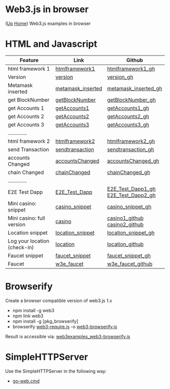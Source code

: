 # Web3.js in browser  <!-- omit in toc --> 
([Up](..) [Home](..\..))
Web3.js examples in browser

# HTML and Javascript
  
| Feature                       | Link                  | Github
| ---------                     | -------               | ----------- 
| html framework 1              | [htmlframework1]      | [htmlframework1_gh]
| Version                       | [version]             | [version_gh]
| Metamask inserted             | [metamask_inserted]   | [metamask_inserted_gh]
| get BlockNumber               | [getBlockNumber]      | [getBlockNumber_gh]
| get Accounts 1                | [getAccounts1]        | [getAccounts1_gh]
| get Accounts 2                | [getAccounts2]        | [getAccounts2_gh]
| get Accounts 3                | [getAccounts3]        | [getAccounts3_gh]
| ..............
| html framework 2              | [htmlframework2]      | [htmlframework2_gh]
| send Transaction              | [sendtransaction]     | [sendtransaction_gh]
| accounts Changed              | [accountsChanged]     | [accountsChanged_gh]
| chain Changed                 | [chainChanged]        | [chainChanged_gh]
| ..............   
| E2E Test Dapp                 | [E2E_Test_Dapp]       | [E2E_Test_Dapp1_gh]<br>[E2E_Test_Dapp2_gh]
| Mini casino: snippet          | [casino_snippet]      | [casino_snippet_gh]
| Mini casino: full version     | [casino]              | [casino1_github]<br>[casino2_github]
| Location snippet              | [location_snippet]    | [location_snippet_gh]
| Log your location (check-in)  | [location]            | [location_github]
| Faucet snippet                | [faucet_snippet]      | [faucet_snippet_gh]
| Faucet                        | [w3e_faucet]          | [w3e_faucet_github]

[location]:          http://web3examples.com/location
[location_github]:   https://github.com/web3examples/location

[casino]:            http://web3examples.com/ethereum/casino/

[casino1_github]:    https://github.com/web3examples/ethereum/tree/master/casino
[casino2_github]:    https://github.com/web3examples/ethereum/blob/master/solidity_examples/Casino.sol

[w3e_faucet]:        http://web3examples.com/ethereum/faucet
[w3e_faucet_github]: https://github.com/web3examples/ethereum/tree/master/faucet

[htmlframework1]:    https://web3examples.com/ethereum/web3js_browser/htmlframework1.html   
[htmlframework2]:    https://web3examples.com/ethereum/web3js_browser/htmlframework2.html   
[version]:           https://web3examples.com/ethereum/web3js_browser/version.html
[metamask_inserted]: https://web3examples.com/ethereum/web3js_browser/metamask_inserted.html
[getBlockNumber]:    https://web3examples.com/ethereum/web3js_browser/getBlockNumber.html
[getAccounts1]:      https://web3examples.com/ethereum/web3js_browser/getaccounts1.html
[getAccounts2]:      https://web3examples.com/ethereum/web3js_browser/getaccounts2.html
[getAccounts3]:      https://web3examples.com/ethereum/web3js_browser/getaccounts3.html
[accountsChanged]:   https://web3examples.com/ethereum/web3js_browser/accountsChanged.html
[chainChanged]:      https://web3examples.com/ethereum/web3js_browser/chainChanged.html
[sendtransaction]:   https://web3examples.com/ethereum/web3js_browser/sendtransaction.html
[E2E_Test_Dapp]:     https://web3examples.com/ethereum/web3js_browser/E2E_Test_Dapp.html
[casino_snippet]:    https://web3examples.com/ethereum/web3js_browser/casino_snippet.html
[location_snippet]:  https://web3examples.com/ethereum/web3js_browser/location_snippet.html
[faucet_snippet]:    https://web3examples.com/ethereum/web3js_browser/faucet_snippet.html


[htmlframework1_gh]:     https://github.com/web3examples/ethereum/blob/master/web3js_browser/htmlframework1.html
[htmlframework2_gh]:     https://github.com/web3examples/ethereum/blob/master/web3js_browser/htmlframework2.html
[version_gh]:            https://github.com/web3examples/ethereum/blob/master/web3js_browser/version.html
[metamask_inserted_gh]:  https://github.com/web3examples/ethereum/blob/master/web3js_browser/metamask_inserted.html
[getBlockNumber_gh]:     https://github.com/web3examples/ethereum/blob/master/web3js_browser/getBlockNumber.html
[getAccounts1_gh]:       https://github.com/web3examples/ethereum/blob/master/web3js_browser/getaccounts1.html
[getAccounts2_gh]:       https://github.com/web3examples/ethereum/blob/master/web3js_browser/getaccounts2.html
[getAccounts3_gh]:       https://github.com/web3examples/ethereum/blob/master/web3js_browser/getaccounts3.html
[sendtransaction_gh]:    https://github.com/web3examples/ethereum/blob/master/web3js_browser/sendtransaction.html
[accountsChanged_gh]:    https://github.com/web3examples/ethereum/blob/master/web3js_browser/accountsChanged.html
[chainChanged_gh]:       https://github.com/web3examples/ethereum/blob/master/web3js_browser/chainChanged.html
[E2E_Test_Dapp1_gh]:     https://github.com/web3examples/ethereum/blob/master/web3js_browser/E2E_Test_Dapp.html
[E2E_Test_Dapp2_gh]:     https://github.com/web3examples/ethereum/blob/master/web3js_browser/E2E_Test_Dapp.js
[casino_snippet_gh]:     https://github.com/web3examples/ethereum/blob/master/web3js_browser/casino_snippet.html
[location_snippet_gh]:   https://github.com/web3examples/ethereum/blob/master/web3js_browser/location_snippet.html
[faucet_snippet_gh]:     https://github.com/web3examples/ethereum/blob/master/web3js_browser/faucet_snippet.html

# Browserify

Create a browser compatible version of web3.js 1.x
* npm install -g web3
* npm link web3
* npm install -g [pkg_browserify]
* browserify [web3-require.js] -o [web3-browserify.js]

Result is accessible via: [web3examples_web3-browserify.js]

[browserify]:                      https://www.npmjs.com/package/browserify
[web3-require.js]:                 https://github.com/web3examples/ethereum/blob/master/web3js_browser/web3-require.js
[web3-browserify.js]:              https://github.com/web3examples/ethereum/blob/master/web3js_browser/web3-browserify.js
[web3examples_web3-browserify.js]: http://web3examples.com/ethereum/web3js_browser/web3-browserify.js

# SimpleHTTPServer

Use the SimpleHTTPServer in the following way:
* [go-web.cmd]

[go-web.cmd]: https://github.com/web3examples/ethereum/blob/master/web3js_browser/go-web.cmd
